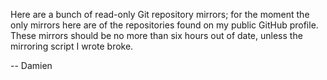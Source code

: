 <!--
  Gitweb project overview include (Markdown source) for Damien Dart's
  personal website.

  Copyright (C) 2013, 2014 Damien Dart, <damiendart@pobox.com>.
  This file is distributed under the MIT licence. For more information,
  please refer to the accompanying "LICENCE" file.
-->

Here are a bunch of read-only Git repository mirrors; for the moment the
only mirrors here are of the repositories found on my public GitHub
profile. These mirrors should be no more than six hours out of date,
unless the mirroring script I wrote broke.

-- Damien
